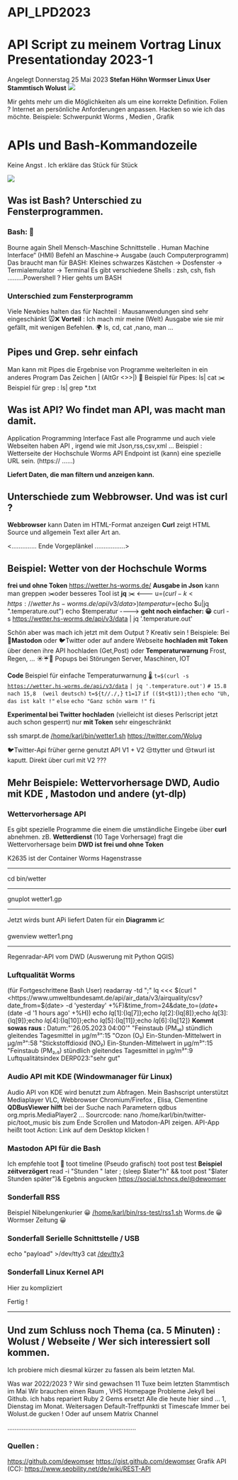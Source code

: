 # API_LPD2023
# API Script zu meinem Vortrag Linux Presentationday 2023-1
Angelegt Donnerstag 25 Mai 2023
**Stefan Höhn   Wormser Linux User Stammtisch  Wolust**
![](file:///home/karl/Schreibtisch/wolust-tux.png)

Mir gehts mehr um die Möglichkeiten als um eine korrekte Definition.
Folien ? Internet an persönliche Anforderungen anpassen. Hacken so wie ich das möchte.
Beispiele:  Schwerpunkt Worms , Medien , Grafik

APIs und Bash-Kommandozeile
===========================
Keine Angst . Ich erkläre das Stück für Stück

![](file:///home/karl/Schreibtisch/450px-Rest-API.png)

Was ist Bash? Unterschied zu Fensterprogrammen.
-----------------------------------------------
### Bash: 🤗️
Bourne again Shell
Mensch-Maschine Schnittstelle . Human Machine Interface“ (HMI)
Befehl an Maschine-> Ausgabe  (auch Computerprogramm)
Das braucht  man  für BASH:
Kleines schwarzes Kästchen -> Dosfenster -> Termialemulator -> Terminal
Es gibt verschiedene Shells : zsh, csh, fish ………Powershell ?
Hier  gehts um BASH

### Unterschied zum Fensterprogramm
Viele Newbies halten das für Nachteil :
Mausanwendungen sind sehr eingeschänkt 🐭️❌️
**Vorteil** : Ich mach mir meine (Welt) Ausgabe  wie sie mir gefällt, mit wenigen Befehlen. 🌍️
ls, cd, cat ,nano, man …


Pipes und Grep. sehr einfach
----------------------------

Man kann mit Pipes die Ergebnise von Programme weiterleiten in ein anderes Program   Das Zeichen | (AltGr <>>|)
🔗️ Beispiel  für Pipes:  ls| cat
✂️ Beispiel für grep : ls| grep  *.txt

Was ist API?  Wo findet man API, was macht man damit.
-----------------------------------------------------
Application Programming Interface
Fast alle Programme und auch  viele Webseiten haben API , irgend wie mit  Json,rss,csv,xml …
Beispiel : Wetterseite der Hochschule Worms
API Endpoint ist (kann) eine spezielle URL sein. (https:// ……) 

**Liefert Daten, die man filtern und anzeigen kann.**

Unterschiede zum Webbrowser. Und was ist curl ?
-----------------------------------------------
**Webbrowser** kann Daten im HTML-Format anzeigen
**Curl** zeigt HTML Source und allgemein Text aller Art an.

<.............. Ende Vorgeplänkel .................>

Beispiel: Wetter von der Hochschule Worms
-----------------------------------------
**frei und ohne Token**
<https://wetter.hs-worms.de/>
**Ausgabe in Json**  kann man greppen ✂️oder besseres Tool ist **jq**  ✂️
<---
u=$(curl -k <https://wetter.hs-worms.de/api/v3/data>)
temperatur=$(echo $u|jq ".temperature.out")
echo $temperatur
---->
**geht noch einfacher: 😀️**
curl -s <https://wetter.hs-worms.de/api/v3/data> | jq '.temperature.out'
  
Schön aber was mach ich jetzt mit dem  Output ?
Kreativ sein !
Beispiele:
Bei 🐘️**Mastodon** oder 🐦️Twitter oder auf andere Webseite **hochladen mit Token** über denen ihre  API  hochladen  (Get,Post) 
oder **Temperaturwarnung**  Frost, Regen, … ☀️☔️🥶️
Popups bei Störungen  Server, Maschinen, IOT

**Code** Beispiel für einfache Temperaturwarnung 🌡️
``t=$(curl -s`` [``https://wetter.hs-worms.de/api/v3/data``](https://wetter.hs-worms.de/api/v3/data) ``| jq '.temperature.out')``
``# 15.8  nach 15,8  (weil deutsch)`` 
``t=${t//./,}``
``t1=17``
``if (($t<$t1));then``
   ``echo "Uh, das ist kalt !"``
``else``
  ``echo "Ganz schön warm !"``
``fi``

**Experimental  bei Twitter hochladen**  (vielleicht ist dieses Perlscript jetzt auch schon gesperrt)
nur **mit Token** sehr eingeschränkt


ssh smarpt.de [/home/karl/bin/wetter1.sh](file:///home/karl/bin/wetter1.sh)
<https://twitter.com/Wolug>

🐦️Twitter-Api früher gerne genutzt API V1 + V2
😒️ttytter und 😒️twurl ist kaputt.  Direkt über curl mit V2 ???

Mehr Beispiele: Wettervorhersage DWD, Audio mit KDE , Mastodon und andere (yt-dlp)
----------------------------------------------------------------------------------

### Wettervorhersage API
Es gibt spezielle Programme die einem die umständliche Eingebe über **curl** abnehmen.
zB. **Wetterdienst**  (10 Tage Vorhersage) fragt die Wettervorhersage beim **DWD ist frei und ohne Token**

K2635 ist der Container  Worms Hagenstrasse

*****
cd bin/wetter


*****
gnuplot wetter1.gp

*****
Jetzt wirds bunt  APi liefert Daten für ein **Diagramm  📈️**

gwenview wetter1.png


*****

Regenradar-API  vom DWD (Auswerung mit Python QGIS)

### Luftqualität Worms
(für Fortgeschrittene Bash User)
readarray -td ";" lq <<< $(curl "<https://www.umweltbundesamt.de/api/air_data/v3/airquality/csv?date_from=$(date> -d 'yesterday' +%F)&time_from=24&date_to=$(date +%F)&time_to=24&station=1460&lang=de" |grep -E x\|$(date -d '1 hours ago' +%H))
echo ${lq[1]}:${lq[7]};echo ${lq[2]}:${lq[8]};echo ${lq[3]}:${lq[9]};echo ${lq[4]}:${lq[10]};echo ${lq[5]}:${lq[11]};echo ${lq[6]}:${lq[12]}
**Kommt sowas raus :**
Datum:"'26.05.2023 04:00'"
"Feinstaub (PM₁₀) stündlich gleitendes Tagesmittel in µg/m³":15
"Ozon (O₃) Ein-Stunden-Mittelwert in µg/m³":58
"Stickstoffdioxid (NO₂) Ein-Stunden-Mittelwert in µg/m³":15
"Feinstaub (PM₂,₅) stündlich gleitendes Tagesmittel in µg/m³":9
Luftqualitätsindex DERP023:"sehr gut"


### Audio API mit KDE  (Windowmanager für Linux)
Audio API von KDE  wird benutzt zum Abfragen.
Mein Bashscript unterstützt Mediaplayer VLC, Webbrowser Chromium/Firefox , Elisa, Clementine
**QDBusViewer hilft** bei der Suche nach Parametern 
qdbus org.mpris.MediaPlayer2 …
Sourcrcode:
nano /home/karl/bin/twitter-pic/toot_music 
bis zum Ende Scrollen und  Matodon-API zeigen.   API-App heißt toot
Action:
Link auf dem Desktop klicken !

### Mastodon  API  für die Bash

Ich empfehle toot 🐘️
toot timeline (Pseudo grafisch)
toot  post  test
**Beispiel zéitverzögert**
read -i "Stunden " later ; (sleep $later"h"  && toot post "$later Stunden später")&
Egebnis angucken
<https://social.tchncs.de/@dewomser>

### Sonderfall RSS
Beispiel Nibelungenkurier 😀️
[/home/karl/bin/rss-test/rss1.sh](file:///home/karl/bin/rss-test/rss1.sh)
Worms.de 😀️
Wormser Zeitung 😀️

### Sonderfall Serielle Schnittstelle / USB
echo "payload" >/dev/tty3
cat [/dev/tty3](file:///dev/tty3)

### Sonderfall Linux Kernel API
Hier zu kompliziert

Fertig !

*****

Und  zum Schluss noch Thema (ca. 5 Minuten) : Wolust / Webseite / Wer sich interessiert soll kommen.
----------------------------------------------------------------------------------------------------

Ich probiere mich diesmal kürzer zu fassen als beim letzten Mal.

Was war  2022/2023 ?
Wir sind gewachsen 11 Tuxe beim letzten Stammtisch im Mai
Wir brauchen einen Raum , VHS 
Homepage Probleme  Jekyll bei Github.  ich habs repariert  Ruby 2 Gems  ersetzt
Alle die heute hier sind  … 1, Dienstag im Monat. Weitersagen
Default-Treffpunkti st Timescafe
Immer bei Wolust.de gucken !
Oder auf unsem Matrix Channel

………………………………………………………………

### Quellen :
<https://github.com/dewomser>
<https://gist.github.com/dewomser>
Grafik API (CC): <https://www.seobility.net/de/wiki/REST-API>



